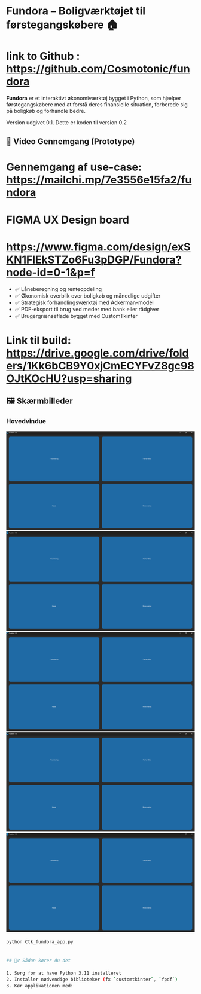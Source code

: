 # Fundora – Boligværktøjet til førstegangskøbere 🏠

# link to Github : https://github.com/Cosmotonic/fundora

**Fundora** er et interaktivt økonomiværktøj bygget i Python, som hjælper førstegangskøbere med at forstå deres finansielle situation, forberede sig på boligkøb og forhandle bedre. 

Version udgivet 0.1. 
Dette er koden til version 0.2 

## 🔧 Video Gennemgang (Prototype)
# Gennemgang af use-case: https://mailchi.mp/7e3556e15fa2/fundora

# FIGMA UX Design board 
# https://www.figma.com/design/exSKN1FlEkSTZo6Fu3pDGP/Fundora?node-id=0-1&p=f

- ✅ Låneberegning og renteopdeling
- ✅ Økonomisk overblik over boligkøb og månedlige udgifter
- ✅ Strategisk forhandlingsværktøj med Ackerman-model
- ✅ PDF-eksport til brug ved møder med bank eller rådgiver
- ✅ Brugergrænseflade bygget med CustomTkinter

# Link til build: https://drive.google.com/drive/folders/1Kk6bCB9Y0xjCmECYFvZ8gc98OJtKOcHU?usp=sharing

## 🖼️ Skærmbilleder
### Hovedvindue
![Hovedvindue](images/Screenshot_fundora_0010.png)
![LåneEvneUdregning](images/Screenshot_fundora_0010.png)
![BoligUdgift](images/Screenshot_fundora_0010.png)
![FremtidigØkonomi](images/Screenshot_fundora_0010.png)
![EksportFunktion](images/Screenshot_fundora_0010.png)

```bash
python Ctk_fundora_app.py


## 🏃‍♂️ Sådan kører du det

1. Sørg for at have Python 3.11 installeret  
2. Installer nødvendige biblioteker (fx `customtkinter`, `fpdf`)
3. Kør applikationen med:

